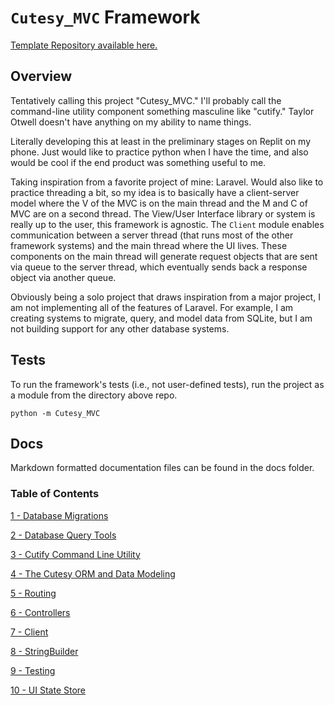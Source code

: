 # `Cutesy_MVC` Framework

[Template Repository available here.](https://github.com/dvanderweele/Cutesy_MVC_Template)

## Overview

Tentatively calling this project "Cutesy_MVC." I'll probably call the command-line utility component something masculine like "cutify." Taylor Otwell doesn't have anything on my ability to name things.

Literally developing this at least in the preliminary stages on Replit on my phone. Just would like to practice python when I have the time, and also would be cool if the end product was something useful to me. 

Taking inspiration from a favorite project of mine: Laravel. Would also like to practice threading a bit, so my idea is to basically have a client-server model where the V of the MVC is on the main thread and the M and C of MVC are on a second thread. The View/User Interface library or system is really up to the user, this framework is agnostic. The `Client` module enables communication between a server thread (that runs most of the other framework systems) and the main thread where the UI lives. These components on the main thread will generate request objects that are sent via queue to the server thread, which eventually sends back a response object via another queue.

Obviously being a solo project that draws inspiration from a major project, I am not implementing all of the features of Laravel. For example, I am creating systems to migrate, query, and model data from SQLite, but I am not building support for any other database systems.

## Tests

To run the framework's tests (i.e., not user-defined tests), run the project as a module from the directory above repo.

```
python -m Cutesy_MVC
```

## Docs

Markdown formatted documentation files can be found in the docs folder.

### Table of Contents

[1 - Database Migrations](https://github.com/dvanderweele/Cutesy_MVC/blob/master/docs/migrations.md)

[2 - Database Query Tools](https://github.com/dvanderweele/Cutesy_MVC/blob/master/docs/db.md)

[3 - Cutify Command Line Utility](https://github.com/dvanderweele/Cutesy_MVC/blob/master/docs/cutify.md)

[4 - The Cutesy ORM and Data Modeling](https://github.com/dvanderweele/Cutesy_MVC/blob/master/docs/model.md)

[5 - Routing](https://github.com/dvanderweele/Cutesy_MVC/blob/master/docs/routes.md)

[6 - Controllers](https://github.com/dvanderweele/Cutesy_MVC/blob/master/docs/controllers.md)

[7 - Client](https://github.com/dvanderweele/Cutesy_MVC/blob/master/docs/client.md)

[8 - StringBuilder](https://github.com/dvanderweele/Cutesy_MVC/blob/master/docs/string.md)

[9 - Testing](https://github.com/dvanderweele/Cutesy_MVC/blob/master/docs/test.md)

[10 - UI State Store](https://github.com/dvanderweele/Cutesy_MVC/blob/master/docs/UI.md)
